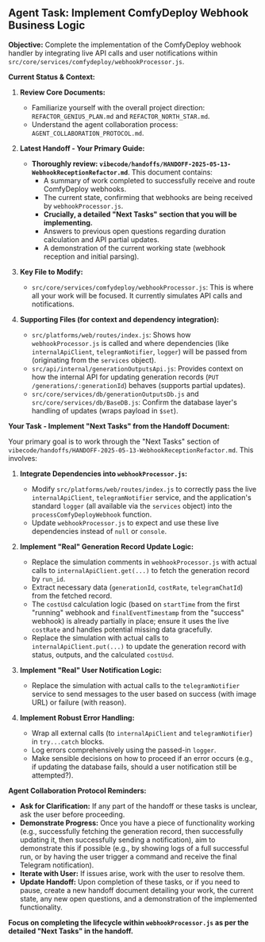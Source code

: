 ## Agent Task: Implement ComfyDeploy Webhook Business Logic

**Objective:** Complete the implementation of the ComfyDeploy webhook handler by integrating live API calls and user notifications within `src/core/services/comfydeploy/webhookProcessor.js`.

**Current Status & Context:**

1.  **Review Core Documents:**
    *   Familiarize yourself with the overall project direction: `REFACTOR_GENIUS_PLAN.md` and `REFACTOR_NORTH_STAR.md`.
    *   Understand the agent collaboration process: `AGENT_COLLABORATION_PROTOCOL.md`.

2.  **Latest Handoff - Your Primary Guide:**
    *   **Thoroughly review: `vibecode/handoffs/HANDOFF-2025-05-13-WebhookReceptionRefactor.md`**. This document contains:
        *   A summary of work completed to successfully receive and route ComfyDeploy webhooks.
        *   The current state, confirming that webhooks are being received by `webhookProcessor.js`.
        *   **Crucially, a detailed "Next Tasks" section that you will be implementing.**
        *   Answers to previous open questions regarding duration calculation and API partial updates.
        *   A demonstration of the current working state (webhook reception and initial parsing).

3.  **Key File to Modify:**
    *   `src/core/services/comfydeploy/webhookProcessor.js`: This is where all your work will be focused. It currently simulates API calls and notifications.

4.  **Supporting Files (for context and dependency integration):**
    *   `src/platforms/web/routes/index.js`: Shows how `webhookProcessor.js` is called and where dependencies (like `internalApiClient`, `telegramNotifier`, `logger`) will be passed from (originating from the `services` object).
    *   `src/api/internal/generationOutputsApi.js`: Provides context on how the internal API for updating generation records (`PUT /generations/:generationId`) behaves (supports partial updates).
    *   `src/core/services/db/generationOutputsDb.js` and `src/core/services/db/BaseDB.js`: Confirm the database layer's handling of updates (wraps payload in `$set`).

**Your Task - Implement "Next Tasks" from the Handoff Document:**

Your primary goal is to work through the "Next Tasks" section of `vibecode/handoffs/HANDOFF-2025-05-13-WebhookReceptionRefactor.md`. This involves:

1.  **Integrate Dependencies into `webhookProcessor.js`:**
    *   Modify `src/platforms/web/routes/index.js` to correctly pass the live `internalApiClient`, `telegramNotifier` service, and the application's standard `logger` (all available via the `services` object) into the `processComfyDeployWebhook` function.
    *   Update `webhookProcessor.js` to expect and use these live dependencies instead of `null` or `console`.

2.  **Implement "Real" Generation Record Update Logic:**
    *   Replace the simulation comments in `webhookProcessor.js` with actual calls to `internalApiClient.get(...)` to fetch the generation record by `run_id`.
    *   Extract necessary data (`generationId`, `costRate`, `telegramChatId`) from the fetched record.
    *   The `costUsd` calculation logic (based on `startTime` from the first "running" webhook and `finalEventTimestamp` from the "success" webhook) is already partially in place; ensure it uses the live `costRate` and handles potential missing data gracefully.
    *   Replace the simulation with actual calls to `internalApiClient.put(...)` to update the generation record with status, outputs, and the calculated `costUsd`.

3.  **Implement "Real" User Notification Logic:**
    *   Replace the simulation with actual calls to the `telegramNotifier` service to send messages to the user based on success (with image URL) or failure (with reason).

4.  **Implement Robust Error Handling:**
    *   Wrap all external calls (to `internalApiClient` and `telegramNotifier`) in `try...catch` blocks.
    *   Log errors comprehensively using the passed-in `logger`.
    *   Make sensible decisions on how to proceed if an error occurs (e.g., if updating the database fails, should a user notification still be attempted?).

**Agent Collaboration Protocol Reminders:**

*   **Ask for Clarification:** If any part of the handoff or these tasks is unclear, ask the user before proceeding.
*   **Demonstrate Progress:** Once you have a piece of functionality working (e.g., successfully fetching the generation record, then successfully updating it, then successfully sending a notification), aim to demonstrate this if possible (e.g., by showing logs of a full successful run, or by having the user trigger a command and receive the final Telegram notification).
*   **Iterate with User:** If issues arise, work with the user to resolve them.
*   **Update Handoff:** Upon completion of these tasks, or if you need to pause, create a new handoff document detailing your work, the current state, any new open questions, and a demonstration of the implemented functionality.

**Focus on completing the lifecycle within `webhookProcessor.js` as per the detailed "Next Tasks" in the handoff.** 